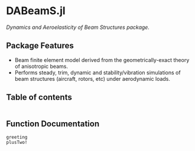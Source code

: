 # DABeamS.jl
*Dynamics and Aeroelasticity of Beam Structures package.*
## Package Features
- Beam finite element model derived from the geometrically-exact theory of anisotropic beams.
- Performs steady, trim, dynamic and stability/vibration simulations of beam structures (aircraft, rotors, etc) under aerodynamic loads.
## Table of contents
```@contents
```
## Function Documentation
```@docs
greeting
plusTwo!
```